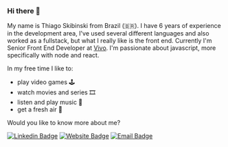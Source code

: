 ### Hi there 👋

My name is Thiago Skibinski from Brazil (🇧🇷). I have 6 years of experience in the development area, I've used several different languages and also worked as a fullstack, but what I really like is the front end.
Currently I'm Senior Front End Developer at [Vivo](https://www.vivo.com.br). I'm passionate about javascript, more specifically with node and react.

In my free time I like to:
- play video games 🕹️
- watch movies and series 🎞️
- listen and play music 🎵
- get a fresh air 🍃

Would you like to know more about me?

[![Linkedin Badge](https://img.shields.io/badge/-LinkedIn-blue?style=flat-square&logo=Linkedin&logoColor=white&link=https://www.linkedin.com/in/thiagoskbnsk)](https://www.linkedin.com/in/thiagoskbnsk)
[![Website Badge](https://img.shields.io/badge/Website-thiagoskbnsk.github.io-black)](https://thiagoskbnsk.github.io/site/)
[![Email Badge](https://img.shields.io/badge/Email-thiagoskibinski%40gmail.com-blue)](mailto:thiagoskibinski@gmail.com)




<!--
**thiagoskbnsk/thiagoskbnsk** is a ✨ _special_ ✨ repository because its `README.md` (this file) appears on your GitHub profile.

Here are some ideas to get you started:

- 🔭 I’m currently working on ...
- 🌱 I’m currently learning ...
- 👯 I’m looking to collaborate on ...
- 🤔 I’m looking for help with ...
- 💬 Ask me about ...
-  How to reach me: ...
- 😄 Pronouns: ...
- ⚡ Fun fact: ...
-->
